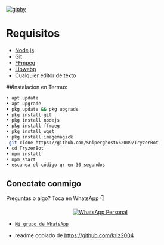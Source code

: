 <a href="https://imgbb.com/"><img src="https://i.ibb.co/H7MkMjc/giphy.webp" alt="giphy" border="0" /></a>
# Requisitos
* [Node.js](https://nodejs.org/en/)
* [Git](https://git-scm.com/downloads)
* [FFmpeg](https://github.com/BtbN/FFmpeg-Builds/releases/download/autobuild-2020-12-08-13-03/ffmpeg-n4.3.1-26-gca55240b8c-win64-gpl-4.3.zip)
* [Libwebp](https://developers.google.com/speed/webp/download)
* Cualquier editor de texto 

##Instalacion en Termux 
```bash
• apt update
• apt upgrade
• pkg update && pkg upgrade
• pkg install git 
• pkg install nodejs
• pkg install ffmpeg 
• pkg install wget
• pkg install imagemagick 
 git clone https://github.com/Sniperghost662009/TryzerBot
• cd TryzerBot
• npm install
• npm start
• escanea el código qr en 30 segundos
```

## Conectate conmigo
Preguntas o algo?
Toca en WhatsApp 👇
<p align="center">
 <a href="wa.me/524922108173"><img alt="WhatsApp Personal" src="https://img.shields.io/badge/WhatsApp-25D366?style=for-the-badge&logo=whatsapp&logoColor=black"/></a>
</p>

* [`Mi grupo de WhatsApp`](https://chat.whatsapp.com/FVIYOp8HY8d2e4AwWG7Qr1)

* readme copiado de https://github.com/kriz2004
